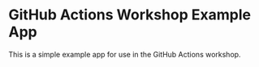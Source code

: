 # GitHub Actions Workshop Example App

This is a simple example app for use in the GitHub Actions workshop.

